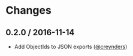 # Changes

## 0.2.0 / 2016-11-14

* Add ObjectIds to JSON exports ([@creynders](https://github.com/creynders))